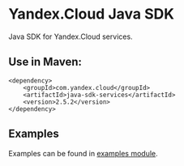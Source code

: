 # Yandex.Cloud Java SDK

Java SDK for Yandex.Cloud services.

## Use in Maven:
```
<dependency>
    <groupId>com.yandex.cloud</groupId>
    <artifactId>java-sdk-services</artifactId>
    <version>2.5.2</version>
</dependency>
```

## Examples

Examples can be found in [examples module](java-sdk-examples).
